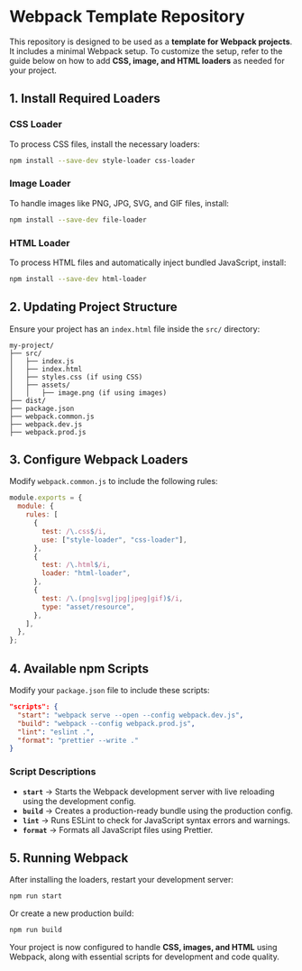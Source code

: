 # **Webpack Template Repository**

This repository is designed to be used as a **template for Webpack projects**. It includes a minimal Webpack setup. To customize the setup, refer to the guide below on how to add **CSS, image, and HTML loaders** as needed for your project.


## **1. Install Required Loaders**

### **CSS Loader**

To process CSS files, install the necessary loaders:

```bash
npm install --save-dev style-loader css-loader
```

### **Image Loader**

To handle images like PNG, JPG, SVG, and GIF files, install:

```bash
npm install --save-dev file-loader
```

### **HTML Loader**

To process HTML files and automatically inject bundled JavaScript, install:

```bash
npm install --save-dev html-loader
```

## **2. Updating Project Structure**

Ensure your project has an `index.html` file inside the `src/` directory:

```
my-project/
├── src/
│   ├── index.js
│   ├── index.html
│   ├── styles.css (if using CSS)
│   ├── assets/
│   │   ├── image.png (if using images)
├── dist/
├── package.json
├── webpack.common.js
├── webpack.dev.js
├── webpack.prod.js
```

## **3. Configure Webpack Loaders**

Modify `webpack.common.js` to include the following rules:

```javascript
module.exports = {
  module: {
    rules: [
      {
        test: /\.css$/i,
        use: ["style-loader", "css-loader"],
      },
      {
        test: /\.html$/i,
        loader: "html-loader",
      },
      {
        test: /\.(png|svg|jpg|jpeg|gif)$/i,
        type: "asset/resource",
      },
    ],
  },
};
```

## **4. Available npm Scripts**

Modify your `package.json` file to include these scripts:

```json
"scripts": {
  "start": "webpack serve --open --config webpack.dev.js",
  "build": "webpack --config webpack.prod.js",
  "lint": "eslint .",
  "format": "prettier --write ."
}
```

### **Script Descriptions**

- **`start`** → Starts the Webpack development server with live reloading using the development config.
- **`build`** → Creates a production-ready bundle using the production config.
- **`lint`** → Runs ESLint to check for JavaScript syntax errors and warnings.
- **`format`** → Formats all JavaScript files using Prettier.

## **5. Running Webpack**

After installing the loaders, restart your development server:

```bash
npm run start
```

Or create a new production build:

```bash
npm run build
```

Your project is now configured to handle **CSS, images, and HTML** using Webpack, along with essential scripts for development and code quality.

